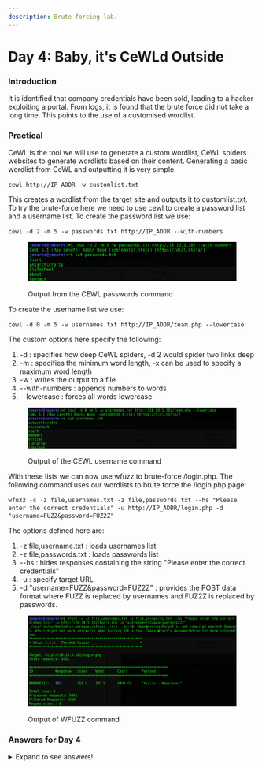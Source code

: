 ```yaml
---
description: Brute-forcing lab.
---
```


# Day 4: Baby, it's CeWLd Outside

### Introduction

It is identified that company credentials have been sold, leading to a hacker exploiting a portal. From logs, it is found that the brute force did not take a long time. This points to the use of a customised wordlist.

### Practical

CeWL is the tool we will use to generate a custom wordlist, CeWL spiders websites to generate wordlists based on their content. Generating a basic wordlist from CeWL and outputting it is very simple.

```
cewl http://IP_ADDR -w customlist.txt
```

This creates a wordlist from the target site and outputs it to customlist.txt. To try the brute-force here we need to use cewl to create a password list and a username list. To create the password list we use:

```
cewl -d 2 -m 5 -w passwords.txt http://IP_ADDR --with-numbers
```

<figure><img src="../../.gitbook/assets/D4_CEWL.png" alt=""><figcaption><p>Output from the CEWL passwords command</p></figcaption></figure>

To create the username list we use:

```
cewl -d 0 -m 5 -w usernames.txt http://IP_ADDR/team.php --lowercase
```

The custom options here specify the following:

1. \-d : specifies how deep CeWL spiders, -d 2 would spider two links deep
2. \-m : specifies the minimum word length, -x can be used to specify a maximum word length
3. \-w : writes the output to a file
4. \--with-numbers : appends numbers to words
5. \--lowercase : forces all words lowercase

<figure><img src="../../.gitbook/assets/D4_CEWLU.png" alt=""><figcaption><p>Output of the CEWL username command</p></figcaption></figure>

With these lists we can now use wfuzz to brute-force /login.php. The following command uses our wordlists to brute force the /login.php page:

```
wfuzz -c -z file,usernames.txt -z file,passwords.txt --hs "Please enter the correct credentials" -u http://IP_ADDR/login.php -d "username=FUZZ&password=FUZ2Z"
```

The options defined here are:

1. \-z file,username.txt : loads usernames list
2. \-z file,passwords.txt : loads passwords list
3. \--hs : hides responses containing the string "Please enter the correct credentials"
4. \-u : specify target URL
5. \-d "username=FUZZ\&password=FUZ2Z" : provides the POST data format where FUZZ is replaced by usernames and FUZ2Z is replaced by passwords.

<figure><img src="../../.gitbook/assets/D4_WFUZZ.png" alt=""><figcaption><p>Output of WFUZZ command</p></figcaption></figure>

### Answers for Day 4

<details>

<summary>Expand to see answers!</summary>

1. What is the correct username and password combination? Format username:password. **isaias:Happiness**
2. What is the flag? **THM{m3rrY4nt4rct1crAft$}**

</details>

